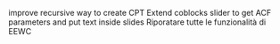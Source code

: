 improve recursive way to create CPT
Extend coblocks slider to get ACF parameters and put text inside slides
Riporatare tutte le funzionalità di EEWC
